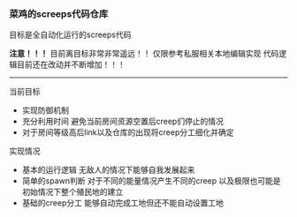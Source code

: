 ### 菜鸡的screeps代码仓库

目标是全自动化运行的screeps代码 

**注意！！！** 目前离目标非常非常遥远！！ 仅限参考私服相关本地编辑实现 
代码逻辑目前还在改动并不断增加！！！

---
当前目标

- 实现防御机制
- 充分利用时间 避免当前房间资源空置后creep们停止的情况
- 对于房间等级高后link以及仓库的出现将creep分工细化并确定

实现情况

- 基本的运行逻辑 无敌人的情况下能够自我发展起来
- 简单的spawn判断 对于不同的能量情况产生不同的creep 以及极限也可能是初始情况下整个殖民地的建立
- 基础的creep分工 能够自动完成工地但还不能自动设置工地
